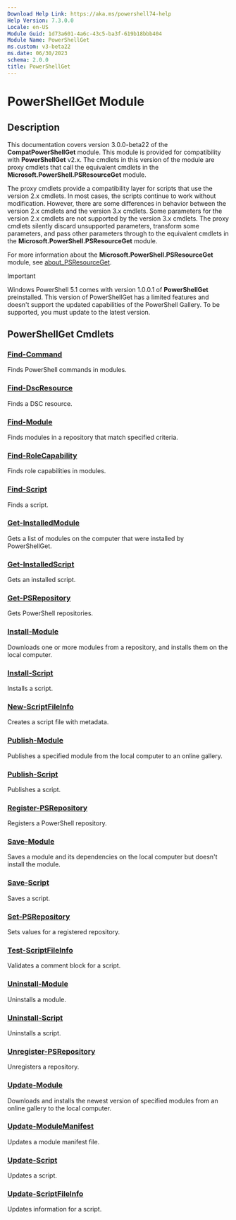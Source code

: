 ```yaml
---
Download Help Link: https://aka.ms/powershell74-help
Help Version: 7.3.0.0
Locale: en-US
Module Guid: 1d73a601-4a6c-43c5-ba3f-619b18bbb404
Module Name: PowerShellGet
ms.custom: v3-beta22
ms.date: 06/30/2023
schema: 2.0.0
title: PowerShellGet
---
```

# PowerShellGet Module

## Description

This documentation covers version 3.0.0-beta22 of the **CompatPowerShellGet** module. This module is
provided for compatibility with **PowerShellGet** v2.x. The cmdlets in this version of the module
are proxy cmdlets that call the equivalent cmdlets in the **Microsoft.PowerShell.PSResourceGet**
module.

The proxy cmdlets provide a compatibility layer for scripts that use the version 2.x cmdlets. In
most cases, the scripts continue to work without modification. However, there are some differences
in behavior between the version 2.x cmdlets and the version 3.x cmdlets. Some parameters for the
version 2.x cmdlets are not supported by the version 3.x cmdlets. The proxy cmdlets silently discard
unsupported parameters, transform some parameters, and pass other parameters through to the
equivalent cmdlets in the **Microsoft.PowerShell.PSResourceGet** module.

For more information about the **Microsoft.PowerShell.PSResourceGet** module, see
[about_PSResourceGet](../microsoft.powershell.psresourceget/about/about_psresourceget.md).

> [!IMPORTANT]
> Windows PowerShell 5.1 comes with version 1.0.0.1 of **PowerShellGet** preinstalled. This version
> of PowerShellGet has a limited features and doesn't support the updated capabilities of the
> PowerShell Gallery. To be supported, you must update to the latest version.

## PowerShellGet Cmdlets

### [Find-Command](Find-Command.md)
Finds PowerShell commands in modules.

### [Find-DscResource](Find-DscResource.md)
Finds a DSC resource.

### [Find-Module](Find-Module.md)
Finds modules in a repository that match specified criteria.

### [Find-RoleCapability](Find-RoleCapability.md)
Finds role capabilities in modules.

### [Find-Script](Find-Script.md)
Finds a script.

### [Get-InstalledModule](Get-InstalledModule.md)
Gets a list of modules on the computer that were installed by PowerShellGet.

### [Get-InstalledScript](Get-InstalledScript.md)
Gets an installed script.

### [Get-PSRepository](Get-PSRepository.md)
Gets PowerShell repositories.

### [Install-Module](Install-Module.md)
Downloads one or more modules from a repository, and installs them on the local computer.

### [Install-Script](Install-Script.md)
Installs a script.

### [New-ScriptFileInfo](New-ScriptFileInfo.md)
Creates a script file with metadata.

### [Publish-Module](Publish-Module.md)
Publishes a specified module from the local computer to an online gallery.

### [Publish-Script](Publish-Script.md)
Publishes a script.

### [Register-PSRepository](Register-PSRepository.md)
Registers a PowerShell repository.

### [Save-Module](Save-Module.md)
Saves a module and its dependencies on the local computer but doesn't install the module.

### [Save-Script](Save-Script.md)
Saves a script.

### [Set-PSRepository](Set-PSRepository.md)
Sets values for a registered repository.

### [Test-ScriptFileInfo](Test-ScriptFileInfo.md)
Validates a comment block for a script.

### [Uninstall-Module](Uninstall-Module.md)
Uninstalls a module.

### [Uninstall-Script](Uninstall-Script.md)
Uninstalls a script.

### [Unregister-PSRepository](Unregister-PSRepository.md)
Unregisters a repository.

### [Update-Module](Update-Module.md)
Downloads and installs the newest version of specified modules from an online gallery to the local computer.

### [Update-ModuleManifest](Update-ModuleManifest.md)
Updates a module manifest file.

### [Update-Script](Update-Script.md)
Updates a script.

### [Update-ScriptFileInfo](Update-ScriptFileInfo.md)
Updates information for a script.
